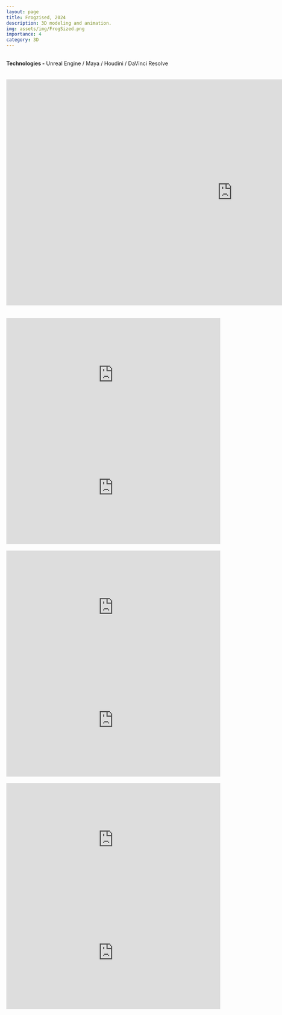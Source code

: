 ```yaml
---
layout: page
title: Frogzised, 2024
description: 3D modeling and animation.
img: assets/img/FrogSized.png
importance: 4
category: 3D
---
```

<br>
<b>Technologies -</b> Unreal Engine / Maya / Houdini / DaVinci Resolve<br>
<br>
<div class="row">
        <br>
        <iframe width="1200" height="600" src="https://www.youtube.com/embed/aNEded3xi44" frameborder="0"> </iframe>
        <br><br>
</div>
<div class="row">
    <br>
    <div class="col-sm mt-3 mt-md-0">
        <iframe width="568" height="300" src="https://www.youtube.com/embed/Be8xiOVmflE" frameborder="0"> </iframe>
        <iframe width="568" height="300" src="https://www.youtube.com/embed/o3IFheChWcQ" frameborder="0"> </iframe>
    </div>
</div>
<div class="row">
    <br>
    <div class="col-sm mt-3 mt-md-0">
        <iframe width="568" height="300" src="https://www.youtube.com/embed/6monLfIML5s" frameborder="0"> </iframe>
        <iframe width="568" height="300" src="https://www.youtube.com/embed/Fkzc5yjH5K4" frameborder="0"> </iframe>
    </div>
</div>
<div class="row">
    <br>
    <div class="col-sm mt-3 mt-md-0">
        <iframe width="568" height="300" src="https://www.youtube.com/embed/zwlLOzsAi_0" frameborder="0"> </iframe>
        <iframe width="568" height="300" src="https://www.youtube.com/embed/i_riV60ZrtM" frameborder="0"> </iframe>
    </div>
</div>
